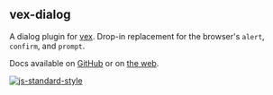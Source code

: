 ## vex-dialog

A dialog plugin for [vex](https://github.com/bbatliner/vex). Drop-in replacement for the browser's `alert`, `confirm`, and `prompt`.

Docs available on [GitHub](https://github.com/HubSpot/vex/tree/master/docs) or on [the web](http://github.hubspot.com/vex/).

[![js-standard-style](https://cdn.rawgit.com/feross/standard/master/badge.svg)](https://github.com/feross/standard)
